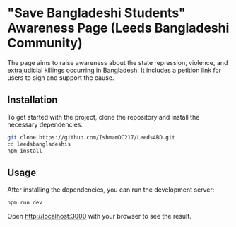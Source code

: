 # "Save Bangladeshi Students" Awareness Page (Leeds Bangladeshi Community)

The page aims to raise awareness about the state repression, violence, and extrajudicial killings occurring in Bangladesh. It includes a petition link for users to sign and support the cause.

## Installation

To get started with the project, clone the repository and install the necessary dependencies:

```bash
git clone https://github.com/IshmamDC217/Leeds4BD.git
cd leedsbangladeshis
npm install
```

## Usage

After installing the dependencies, you can run the development server:

```bash
npm run dev
```

Open [http://localhost:3000](http://localhost:3000) with your browser to see the result.

